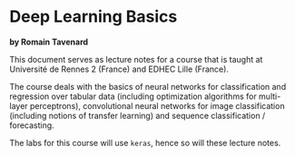 # Deep Learning Basics

**by Romain Tavenard**

This document serves as lecture notes for a course that is taught at
Université de Rennes 2 (France) and EDHEC Lille (France).

The course deals with the basics of neural networks for classification and
regression over tabular data
(including optimization algorithms for multi-layer perceptrons),
convolutional neural networks for image classification
(including notions of transfer learning) and sequence classification /
forecasting.

The labs for this course will use `keras`, hence so will these lecture notes.
